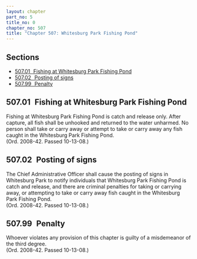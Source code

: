 ```yaml
---
layout: chapter
part_no: 5
title_no: 0
chapter_no: 507
title: "Chapter 507: Whitesburg Park Fishing Pond"
---
```


## Sections

* [507.01   Fishing at Whitesburg Park Fishing Pond](#50701-fishing-at-whitesburg-park-fishing-pond)
* [507.02   Posting of signs](#50702-posting-of-signs)
* [507.99   Penalty](#50799-penalty)

## 507.01   Fishing at Whitesburg Park Fishing Pond

Fishing at Whitesburg Park Fishing Pond is catch and release only. After
capture, all fish shall be unhooked and returned to the water unharmed. No
person shall take or carry away or attempt to take or carry away any fish
caught in the Whitesburg Park Fishing Pond.\
(Ord. 2008-42. Passed 10-13-08.)

## 507.02   Posting of signs

The Chief Administrative Officer shall cause the posting of signs in
Whitesburg Park to notify individuals that Whitesburg Park Fishing Pond is
catch and release, and there are criminal penalties for taking or carrying
away, or attempting to take or carry away fish caught in the Whitesburg Park
Fishing Pond.\
(Ord. 2008-42. Passed 10-13-08.)

## 507.99   Penalty

Whoever violates any provision of this chapter is guilty of a misdemeanor of
the third degree.\
(Ord. 2008-42. Passed 10-13-08.)
